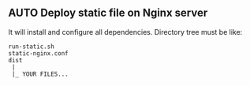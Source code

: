 ## AUTO Deploy static file on Nginx server

It will install and configure all dependencies.
Directory tree must be like:

```
run-static.sh
static-nginx.conf
dist
 |
 |_ YOUR FILES...
 
```

